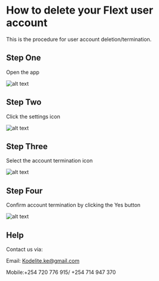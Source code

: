 
# How to delete your Flext user account

This is the procedure for user account deletion/termination.


## Step One

Open the app 

![alt text](Images/screen_one.jpg)

## Step Two

Click the settings icon

![alt text](Images/screen_two.png)

## Step Three

Select the account termination icon

![alt text](Images/screen_three.png)

## Step Four

Confirm account termination by clicking the Yes button 

![alt text](Images/screen_four.png)

## Help

Contact us via:

Email: Kodelite.ke@gmail.com

Mobile:+254 720 776 915/ +254 714 947 370